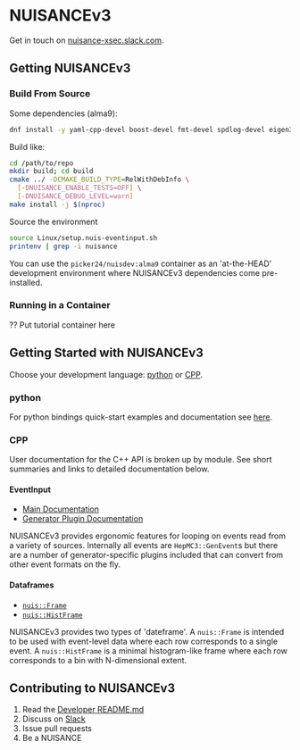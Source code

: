 # NUISANCEv3

Get in touch on [nuisance-xsec.slack.com](https://nuisance-xsec.slack.com).

## Getting NUISANCEv3

### Build From Source

Some dependencies (alma9):

```bash
dnf install -y yaml-cpp-devel boost-devel fmt-devel spdlog-devel eigen3-devel python3-devel
```

Build like:

```bash
cd /path/to/repo
mkdir build; cd build
cmake ../ -DCMAKE_BUILD_TYPE=RelWithDebInfo \
  [-DNUISANCE_ENABLE_TESTS=OFF] \
  [-DNUISANCE_DEBUG_LEVEL=warn]
make install -j $(nproc)
```

Source the environment

```bash
source Linux/setup.nuis-eventinput.sh
printenv | grep -i nuisance
```

You can use the `picker24/nuisdev:alma9` container as an 'at-the-HEAD' development environment where NUISANCEv3 dependencies come pre-installed.

### Running in a Container

?? Put tutorial container here

## Getting Started with NUISANCEv3

Choose your development language: [python](#python) or [CPP](#cpp).

### python

For python bindings quick-start examples and documentation see [here](src/nuis/python/README.md).

### CPP

User documentation for the C++ API is broken up by module. See short summaries and links to detailed documentation below.

#### EventInput

* [Main Documentation](src/nuis/eventinput/README.md)
* [Generator Plugin Documentation](src/nuis/eventinput/plugins/README.md)

NUISANCEv3 provides ergonomic features for looping on events read from a variety of sources. Internally all events are `HepMC3::GenEvent`s but there are a number of generator-specific plugins included that can convert from other event formats on the fly.

#### Dataframes

* [`nuis::Frame`](src/nuis/frame/README.md)
* [`nuis::HistFrame`](src/nuis/histframe/README.md)


NUISANCEv3 provides two types of 'dateframe'. A `nuis::Frame` is intended to be used with event-level data where each row corresponds to a single event. A `nuis::HistFrame` is a minimal histogram-like frame where each row corresponds to a bin with N-dimensional extent.

## Contributing to NUISANCEv3

1. Read the [Developer README.md](README_ForDevelopers.md)
1. Discuss on [Slack](https://nuisance-xsec.slack.com)
1. Issue pull requests
1. Be a NUISANCE